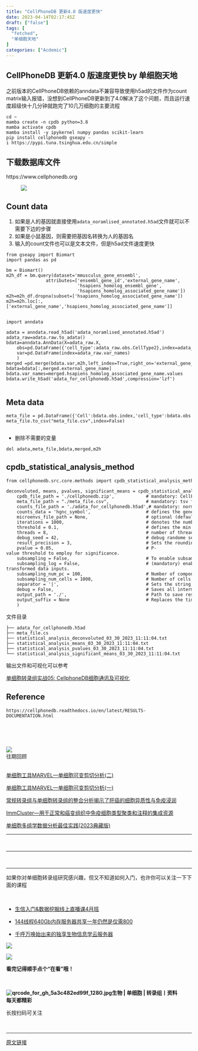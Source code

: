```yaml
---
title: "CellPhoneDB 更新4.0 版速度更快"
date: 2023-04-14T02:17:45Z
draft: ["false"]
tags: [
  "fetched",
  "单细胞天地"
]
categories: ["Acdemic"]
---
```

CellPhoneDB 更新4.0 版速度更快 by 单细胞天地
------
<div><section data-tool="mdnice编辑器" data-website="https://www.mdnice.com"><p data-tool="mdnice编辑器">之前版本的CellPhoneDB依赖的anndata不兼容导致使用h5ad的文件作为count matrix输入报错，没想到CellPhoneDB更新到了4.0解决了这个问题，而且运行速度超级快十几分钟就跑完了10几万细胞的主要流程</p><pre data-tool="mdnice编辑器"><span></span><code>cd ~<br>mamba create -n cpdb python=<span>3.8</span><br>mamba activate cpdb<br>mamba install -y ipykernel numpy pandas scikit-learn<br>pip install cellphonedb gseapy -i https://pypi.tuna.tsinghua.edu.cn/simple<br></code></pre><h2 data-tool="mdnice编辑器"><span></span>下载数据库文件</h2><p data-tool="mdnice编辑器">https://www.cellphonedb.org</p><figure data-tool="mdnice编辑器"><img data-ratio="0.4398148148148148" data-src="https://mmbiz.qpic.cn/sz_mmbiz_png/OmJXhnRxzIreISEkicfbf63RWMfmZZibX11DQtjNpibiagC8BHiaHW4eXdJLswDVfvPkhca8NibZRI8Lc1pglK9wmdYw/640?wx_fmt=png" data-type="png" data-w="1080" src="https://mmbiz.qpic.cn/sz_mmbiz_png/OmJXhnRxzIreISEkicfbf63RWMfmZZibX11DQtjNpibiagC8BHiaHW4eXdJLswDVfvPkhca8NibZRI8Lc1pglK9wmdYw/640?wx_fmt=png"></figure><h2 data-tool="mdnice编辑器"><span></span>Count data</h2><ol data-tool="mdnice编辑器"><li><section>如果是人的基因就直接使用<code>adata_noramlised_annotated.h5ad</code>文件就可以不需要下边的步骤</section></li><li><section>如果是小鼠基因，则需要把基因名转换为人的基因名</section></li><li><section>输入的count文件也可以是文本文件，但是h5ad文件速度更快</section></li></ol><pre data-tool="mdnice编辑器"><span></span><code><span>from</span> gseapy <span>import</span> Biomart<br><span>import</span> pandas <span>as</span> pd<br><br>bm = Biomart()<br>m2h_df = bm.query(dataset=<span>'mmusculus_gene_ensembl'</span>,<br>               attributes=[<span>'ensembl_gene_id'</span>,<span>'external_gene_name'</span>,<br>                           <span>'hsapiens_homolog_ensembl_gene'</span>,<br>                           <span>'hsapiens_homolog_associated_gene_name'</span>])<br>m2h=m2h_df.dropna(subset=[<span>'hsapiens_homolog_associated_gene_name'</span>])<br>m2h=m2h.loc[:,[<span>'external_gene_name'</span>,<span>'hsapiens_homolog_associated_gene_name'</span>]]<br><br></code></pre><pre data-tool="mdnice编辑器"><span></span><code><span>import</span> anndata<br><br>adata = anndata.read_h5ad(<span>'adata_noramlised_annotated.h5ad'</span>)<br>adata_raw=adata.raw.to_adata()<br>bdata=anndata.AnnData(X=adata_raw.X,<br>    obs=pd.DataFrame({<span>'cell_type'</span>:adata_raw.obs.CellType2},index=adata_raw.obs_names),<br>    var=pd.DataFrame(index=adata_raw.var_names)<br>    )<br>merged =pd.merge(bdata.var,m2h,left_index=<span>True</span>,right_on=<span>'external_gene_name'</span>)<br>bdata=bdata[:,merged.external_gene_name]<br>bdata.var_names=merged.hsapiens_homolog_associated_gene_name.values<br>bdata.write_h5ad(<span>'adata_for_cellphonedb.h5ad'</span>,compression=<span>'lzf'</span>)<br><br></code></pre><h2 data-tool="mdnice编辑器"><span></span>Meta data</h2><pre data-tool="mdnice编辑器"><span></span><code>meta_file = pd.DataFrame({<span>'Cell'</span>:bdata.obs.index,<span>'cell_type'</span>:bdata.obs.cell_type})<br>meta_file.to_csv(<span>"meta_file.csv"</span>,index=<span>False</span>)<br><br></code></pre><ul data-tool="mdnice编辑器"><li><section>删除不需要的变量</section></li></ul><pre data-tool="mdnice编辑器"><span></span><code><span>del</span> adata,meta_file,bdata,merged,m2h<br></code></pre><h2 data-tool="mdnice编辑器"><span></span>cpdb_statistical_analysis_method</h2><pre data-tool="mdnice编辑器"><span></span><code><span>from</span> cellphonedb.src.core.methods <span>import</span> cpdb_statistical_analysis_method<br><br>deconvoluted, means, pvalues, significant_means = cpdb_statistical_analysis_method.call(<br>    cpdb_file_path = <span>'./cellphonedb.zip'</span>,            <span># mandatory: CellPhoneDB database zip file.</span><br>    meta_file_path = <span>"./meta_file.csv"</span>,              <span># mandatory: tsv file defining barcodes to cell label.</span><br>    counts_file_path = <span>'./adata_for_cellphonedb.h5ad'</span>,<span># mandatory: normalized count matrix.</span><br>    counts_data = <span>'hgnc_symbol'</span>,                     <span># defines the gene annotation in counts matrix.</span><br>    microenvs_file_path = <span>None</span>,                      <span># optional (default: None): defines cells per microenvironment.</span><br>    iterations = <span>1000</span>,                               <span># denotes the number of shufflings performed in the analysis.</span><br>    threshold = <span>0.1</span>,                                 <span># defines the min % of cells expressing a gene for this to be employed in the analysis.</span><br>    threads = <span>8</span>,                                     <span># number of threads to use in the analysis.</span><br>    debug_seed = <span>42</span>,                                 <span># debug randome seed. To disable &gt;=0.</span><br>    result_precision = <span>3</span>,                            <span># Sets the rounding for the mean values in significan_means.</span><br>    pvalue = <span>0.05</span>,                                   <span># P-value threshold to employ for significance.</span><br>    subsampling = <span>False</span>,                             <span># To enable subsampling the data (geometri sketching).</span><br>    subsampling_log = <span>False</span>,                         <span># (mandatory) enable subsampling log1p for non log-transformed data inputs.</span><br>    subsampling_num_pc = <span>100</span>,                        <span># Number of componets to subsample via geometric skectching (dafault: 100).</span><br>    subsampling_num_cells = <span>1000</span>,                    <span># Number of cells to subsample (integer) (default: 1/3 of the dataset).</span><br>    separator = <span>'|'</span>,                                 <span># Sets the string to employ to separate cells in the results dataframes "cellA|CellB".</span><br>    debug = <span>False</span>,                                   <span># Saves all intermediate tables employed during the analysis in pkl format.</span><br>    output_path = <span>'./'</span>,                              <span># Path to save results.</span><br>    output_suffix = <span>None</span>                             <span># Replaces the timestamp in the output files by a user defined string in the  (default: None).</span><br>    )<br></code></pre><p data-tool="mdnice编辑器">文件目录</p><pre data-tool="mdnice编辑器"><span></span><code>├── adata_for_cellphonedb.h5ad<br>├── meta_file.cs<br>├── statistical_analysis_deconvoluted_03_30_2023_11:<span>11</span>:<span>04.</span>txt<br>├── statistical_analysis_means_03_30_2023_11:<span>11</span>:<span>04.</span>txt<br>├── statistical_analysis_pvalues_03_30_2023_11:<span>11</span>:<span>04.</span>txt<br>└── statistical_analysis_significant_means_03_30_2023_11:<span>11</span>:<span>04.</span>txt<br></code></pre><p data-tool="mdnice编辑器">输出文件和可视化可以参考</p><p data-tool="mdnice编辑器"><a target="_blank" href="http://mp.weixin.qq.com/s?__biz=Mzg5MDg4MDU4MQ==&amp;mid=2247484038&amp;idx=1&amp;sn=cc20f4b9a7fd745bd0dc201da494f650&amp;chksm=cfd495acf8a31cba30351accfd24a37b6cf614228c37a80ea985b3f35dbdecdfd8ca6165d943&amp;scene=21#wechat_redirect" textvalue="单细胞转录组实战05: CellphoneDB细胞通讯及可视化" linktype="text" imgurl="" imgdata="null" data-itemshowtype="0" tab="innerlink" data-linktype="2">单细胞转录组实战05: CellphoneDB细胞通讯及可视化</a><br></p><h2 data-tool="mdnice编辑器"><span></span>Reference</h2><pre data-tool="mdnice编辑器"><span></span><code>https://cellphonedb.readthedocs.io/en/latest/RESULTS-DOCUMENTATION.html</code></pre></section><section><p><br></p><p><br></p><section data-style-type="5" data-tools="新媒体排版" data-id="2440476"><section><section><section><section><img data-ratio="0.9495798319327731" data-src="https://mmbiz.qpic.cn/mmbiz_gif/09gp6SvPE04j3m2v7Hr889icHUyibTOHs8YuUibicl7ibRD0ZwG5pDTjBluRreZvuib1o3BibvLkicYhnA4YW7dQsjn0cA/640?wx_fmt=gif" data-type="gif" data-w="119" data-width="100%" src="https://mmbiz.qpic.cn/mmbiz_gif/09gp6SvPE04j3m2v7Hr889icHUyibTOHs8YuUibicl7ibRD0ZwG5pDTjBluRreZvuib1o3BibvLkicYhnA4YW7dQsjn0cA/640?wx_fmt=gif"></section><section data-brushtype="text">往期回顾</section><section><br></section></section></section></section><section><section data-autoskip="1"><p><a target="_blank" href="http://mp.weixin.qq.com/s?__biz=MzI1Njk4ODE0MQ==&amp;mid=2247511865&amp;idx=1&amp;sn=38223ccb690ab953c50cf4bb099fbaa5&amp;chksm=ea1ca9bbdd6b20ad4a45c4dd5678027c114dc3913a2e2767334b2007ea1658df5e456db9f69e&amp;scene=21#wechat_redirect" textvalue="单细胞工具MARVEL—单细胞可变剪切分析(二)" linktype="text" imgurl="" imgdata="null" data-itemshowtype="0" tab="innerlink" data-linktype="2"><span>单细胞工具MARVEL—单细胞可变剪切分析(二)</span></a><br></p><p><a target="_blank" href="http://mp.weixin.qq.com/s?__biz=MzI1Njk4ODE0MQ==&amp;mid=2247511864&amp;idx=1&amp;sn=e94d6f5a8cf8a8ea1cb427047838e97a&amp;chksm=ea1ca9badd6b20ac3aaa9e6824eea093560690abd08f3587fbc071c4c1522655682c2b41202d&amp;scene=21#wechat_redirect" textvalue="单细胞工具MARVEL—单细胞可变剪切分析(一)" linktype="text" imgurl="" imgdata="null" data-itemshowtype="0" tab="innerlink" data-linktype="2"><span>单细胞工具MARVEL—单细胞可变剪切分析(一)</span></a><br></p><p><a target="_blank" href="http://mp.weixin.qq.com/s?__biz=MzI1Njk4ODE0MQ==&amp;mid=2247511619&amp;idx=1&amp;sn=0e463b0fd0fb80faa64bbd27865da83d&amp;chksm=ea1ca8c1dd6b21d71ff129fb1d8f0f5ab329c814bb38fc1d3da56f73bc2706709bb522767884&amp;scene=21#wechat_redirect" textvalue="常规转录组与单细胞转录组的整合分析揭示了肝癌的细胞异质性与免疫浸润" linktype="text" imgurl="" imgdata="null" data-itemshowtype="11" tab="innerlink" data-linktype="2"><span>常规转录组与单细胞转录组的整合分析揭示了肝癌的细胞异质性与免疫浸润</span></a><br></p><p><a target="_blank" href="http://mp.weixin.qq.com/s?__biz=MzI1Njk4ODE0MQ==&amp;mid=2247511581&amp;idx=1&amp;sn=5b134c22c926289a936ed38df23726e0&amp;chksm=ea1ca89fdd6b2189aa1b8580858bfce67b2328f5280b38e342562d726a4331d45e480d452064&amp;scene=21#wechat_redirect" textvalue="ImmCluster—用于正常和癌变组织中免疫细胞类型聚类和注释的集成资源" linktype="text" imgurl="" imgdata="null" data-itemshowtype="8" tab="innerlink" data-linktype="2"><span>ImmCluster—用于正常和癌变组织中免疫细胞类型聚类和注释的集成资源</span></a><br></p><p><a target="_blank" href="http://mp.weixin.qq.com/s?__biz=MzI1Njk4ODE0MQ==&amp;mid=2247511549&amp;idx=1&amp;sn=dbf8386bdb233a22edbfa98d4c6b2ae6&amp;chksm=ea1cab7fdd6b2269b028bf8cb499d690036b027f237f888facbd1ba481aaba5dec5bf1b3a003&amp;scene=21#wechat_redirect" textvalue="单细胞多组学数据分析最佳实践(2023典藏版)" linktype="text" imgurl="" imgdata="null" data-itemshowtype="0" tab="innerlink" data-linktype="2"><span>单细胞多组学数据分析最佳实践(2023典藏版)</span></a><br></p></section></section><hr><p><br></p></section><section data-style-type="5" data-tools="新媒体排版" data-id="2440475"><hr><p><br></p><hr><section><p>如果你对单细胞转录组研究感兴趣，但又不知道如何入门，也许你可以关注一下下面的课程<span></span></p><p><br></p><ul><li><p><a target="_blank" href="http://mp.weixin.qq.com/s?__biz=MzAxMDkxODM1Ng==&amp;mid=2247520628&amp;idx=1&amp;sn=8904b3e4baed6d02397b4f6beb089085&amp;chksm=9b4bd1cfac3c58d9ee006daf365931bdfab8d5152ffb5090a2c6227d631e93c52f6656c39cd6&amp;scene=21#wechat_redirect" textvalue="生信入门&amp;数据挖掘线上直播课4月班" linktype="text" imgurl="" imgdata="null" data-itemshowtype="0" tab="innerlink" data-linktype="2" hasload="1">生信入门&amp;数据挖掘线上直播课4月班</a><br></p></li><li><p><a target="_blank" href="http://mp.weixin.qq.com/s?__biz=MzAxMDkxODM1Ng==&amp;mid=2247519765&amp;idx=2&amp;sn=6cb33654c7751f4c3df0f84743f77aaf&amp;chksm=9b4bceaeac3c47b8899afc00077b96357b87a4ed6b75e7c434ba14071fd6c8448e4c218de5e0&amp;scene=21#wechat_redirect" textvalue="144线程640Gb内存服务器共享一年仍然是仅需800" linktype="text" imgurl="" imgdata="null" data-itemshowtype="0" tab="innerlink" data-linktype="2" hasload="1">144线程640Gb内存服务器共享一年仍然是仅需800</a></p></li><li><p><a target="_blank" href="http://mp.weixin.qq.com/s?__biz=MzAxMDkxODM1Ng==&amp;mid=2247519765&amp;idx=1&amp;sn=ce5a8c8182f854c88043059f8c2cb9ff&amp;chksm=9b4bceaeac3c47b88c19941d43dbb1401f3a92206481a0afc41159927868199643f795d62a7e&amp;scene=21#wechat_redirect" textvalue="千呼万唤始出来的独享生物信息学云服务器" linktype="text" imgurl="" imgdata="null" data-itemshowtype="0" tab="innerlink" data-linktype="2" hasload="1">千呼万唤始出来的独享生物信息学云服务器</a></p></li></ul><p><img data-ratio="1" data-src="https://mmbiz.qpic.cn/mmbiz_gif/4TKeL1ZejtlKxOib5kmKX6ic6eX0w0WK5jvhtz9yBRsO3OI4yr6S5iaLNM7AbAeuPDHXMvDdur2DRz9wyiax4lEviag/640?wx_fmt=gif" data-type="gif" data-w="240" src="https://mmbiz.qpic.cn/mmbiz_gif/4TKeL1ZejtlKxOib5kmKX6ic6eX0w0WK5jvhtz9yBRsO3OI4yr6S5iaLNM7AbAeuPDHXMvDdur2DRz9wyiax4lEviag/640?wx_fmt=gif"><br></p><p><img data-ratio="0.05278592375366569" data-src="https://mmbiz.qpic.cn/mmbiz/4TKeL1Zejtlq03ZOSZiaTlic1MxgdKiaxTbOZ7ZSe0Xx1Ca8xF3L6Nyj1FYUajtYrSmRIHyZVSsAve0EAvEicZONpg/640?wx_fmt=jpeg" data-type="other" data-w="341" src="https://mmbiz.qpic.cn/mmbiz/4TKeL1Zejtlq03ZOSZiaTlic1MxgdKiaxTbOZ7ZSe0Xx1Ca8xF3L6Nyj1FYUajtYrSmRIHyZVSsAve0EAvEicZONpg/640?wx_fmt=jpeg"></p><p><strong><span>看完记得顺手点个</span></strong><span><strong><span>“在看”</span></strong></span><strong><span>哦！</span></strong></p></section><section><section data-id="93668"><section><section data-width="95%"><section><section><section data-width="38%"><section><section data-tools="135编辑器" data-id="93668"><section><section data-width="95%"><section><section><section data-width="61.8%"><section><section><section><p><br></p><span><strong data-burshtype="text"><img data-copyright="0" data-cropselx1="0" data-cropselx2="109" data-cropsely1="0" data-cropsely2="109" data-ratio="1" data-src="https://mmbiz.qpic.cn/mmbiz/siaia0BDGJdjRMGrkqo64BGKecYk4akuHpGHVQs7FeOpY7eWbIPGC1tRw5Tw0oEPmx053mR9FTVerWvhuZchIpZw/640?wx_fmt=jpeg" data-type="other" data-w="258" title="qrcode_for_gh_5a3c482ed99f_1280.jpg" src="https://mmbiz.qpic.cn/mmbiz/siaia0BDGJdjRMGrkqo64BGKecYk4akuHpGHVQs7FeOpY7eWbIPGC1tRw5Tw0oEPmx053mR9FTVerWvhuZchIpZw/640?wx_fmt=jpeg"><strong data-burshtype="text">生物</strong><strong data-burshtype="text"> | 单细胞 | 转录组丨资料</strong></strong></span></section><section><span><strong data-burshtype="text">每天都精彩</strong></span></section></section></section><section><section><section><section><section><section><p><span>长按扫码可关注</span></p></section></section></section></section></section></section></section></section></section></section></section></section></section></section></section></section></section></section></section></section><p><br></p></section></section><p><mp-style-type data-value="3"></mp-style-type></p></div>  
<hr>
<a href="https://mp.weixin.qq.com/s/TtBMVpfV2J-IxfO7VSIrdg",target="_blank" rel="noopener noreferrer">原文链接</a>
